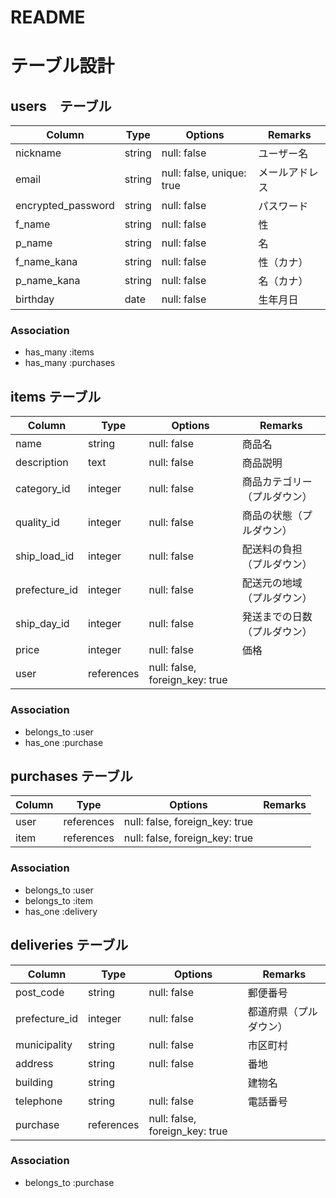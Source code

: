 # README

# テーブル設計

## users　テーブル

| Column             | Type   | Options                   | Remarks |
| ------------------ | ------ | ------------------------- | ------- |
| nickname           | string | null: false               | ユーザー名 |
| email              | string | null: false, unique: true | メールアドレス |
| encrypted_password | string | null: false               | パスワード |
| f_name             | string | null: false               | 性 |
| p_name             | string | null: false               | 名 |
| f_name_kana        | string | null: false               | 性（カナ） |
| p_name_kana        | string | null: false               | 名（カナ） |
| birthday           | date   | null: false               | 生年月日 |
### Association
- has_many :items
- has_many :purchases


## items テーブル

| Column             | Type       | Options                        | Remarks |
| ------------------ | ---------- | ------------------------------ | ------- |
| name               | string     | null: false                    | 商品名 |
| description        | text       | null: false                    | 商品説明 |
| category_id        | integer    | null: false                    | 商品カテゴリー（プルダウン） |
| quality_id         | integer    | null: false                    | 商品の状態（プルダウン） |
| ship_load_id       | integer    | null: false                    | 配送料の負担（プルダウン） |
| prefecture_id      | integer    | null: false                    | 配送元の地域（プルダウン） |
| ship_day_id        | integer    | null: false                    | 発送までの日数（プルダウン） |
| price              | integer    | null: false                    | 価格 |
| user               | references | null: false, foreign_key: true | |
### Association
- belongs_to :user
- has_one :purchase


## purchases テーブル

| Column             | Type       | Options                        | Remarks |
| ------------------ | ---------- | ------------------------------ | ------- |
| user               | references | null: false, foreign_key: true | |
| item               | references | null: false, foreign_key: true | |
### Association
- belongs_to :user
- belongs_to :item
- has_one :delivery


## deliveries テーブル

| Column             | Type       | Options                        | Remarks |
| ------------------ | ---------- | ------------------------------ | ------- |
| post_code          | string     | null: false                    | 郵便番号 |
| prefecture_id      | integer    | null: false                    | 都道府県（プルダウン） |
| municipality       | string     | null: false                    | 市区町村 |
| address            | string     | null: false                    | 番地 |
| building           | string     |                                | 建物名 |
| telephone          | string     | null: false                    | 電話番号 |
| purchase           | references | null: false, foreign_key: true | |
### Association
- belongs_to :purchase
